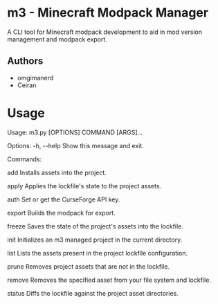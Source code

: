 # m3 - Minecraft Modpack Manager

A CLI tool for Minecraft modpack development to aid in mod version management
and modpack export.

## Authors

-   omgimanerd
-   Ceiran

# Usage

Usage: m3.py [OPTIONS] COMMAND [ARGS]...

Options:
-h, --help Show this message and exit.

Commands:

add Installs assets into the project.

apply Applies the lockfile's state to the project assets.

auth Set or get the CurseForge API key.

export Builds the modpack for export.

freeze Saves the state of the project's assets into the lockfile.

init Initializes an m3 managed project in the current directory.

list Lists the assets present in the project lockfile configuration.

prune Removes project assets that are not in the lockfile.

remove Removes the specified asset from your file system and lockfile.

status Diffs the lockfile against the project asset directories.
